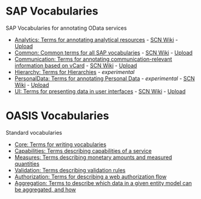 # SAP Vocabularies
SAP Vocabularies for annotating OData services 
* [Analytics: Terms for annotating analytical resources](Analytics.md) - [SCN Wiki](https://wiki.scn.sap.com/wiki/x/gwWKGw) - [Upload](https://wiki.scn.sap.com/wiki/pages/viewpageattachments.action?pageId=462030211)
* [Common: Common terms for all SAP vocabularies](Common.md) - [SCN Wiki](https://wiki.scn.sap.com/wiki/x/vh_7Gg) - [Upload](https://wiki.scn.sap.com/wiki/pages/viewpageattachments.action?pageId=448470974)
* [Communication: Terms for annotating communication-relevant information based on vCard](Communication.md) - [SCN Wiki](https://wiki.scn.sap.com/wiki/x/ux_7Gg) - [Upload](https://wiki.scn.sap.com/wiki/pages/viewpageattachments.action?pageId=448470971)
* [Hierarchy: Terms for Hierarchies](Hierarchy.md) - *experimental*
* [PersonalData: Terms for annotating Personal Data](PersonalData.md) - *experimental* - [SCN Wiki](https://wiki.scn.sap.com/wiki/x/tQGXHQ) - [Upload](https://wiki.scn.sap.com/wiki/pages/viewpageattachments.action?pageId=496435637)
* [UI: Terms for presenting data in user interfaces](UI.md) - [SCN Wiki](https://wiki.scn.sap.com/wiki/x/uB_7Gg) - [Upload](https://wiki.scn.sap.com/wiki/pages/viewpageattachments.action?pageId=448470968)

# OASIS Vocabularies
Standard vocabularies
* [Core: Terms for writing vocabularies](https://github.com/oasis-tcs/odata-vocabularies/blob/master/vocabularies/Org.OData.Core.V1.md)
* [Capabilities: Terms describing capabilities of a service](https://github.com/oasis-tcs/odata-vocabularies/blob/master/vocabularies/Org.OData.Capabilities.V1.md)
* [Measures: Terms describing monetary amounts and measured quantities](https://github.com/oasis-tcs/odata-vocabularies/blob/master/vocabularies/Org.OData.Measures.V1.md)
* [Validation: Terms describing validation rules](https://github.com/oasis-tcs/odata-vocabularies/blob/master/vocabularies/Org.OData.Validation.V1.md)
* [Authorization: Terms for describing a web authorization flow](https://github.com/oasis-tcs/odata-vocabularies/blob/master/vocabularies/Org.OData.Authorization.V1.md)
* [Aggregation: Terms to describe which data in a given entity model can be aggregated, and how](https://github.com/oasis-tcs/odata-vocabularies/blob/master/vocabularies/Org.OData.Aggregation.V1.md)
